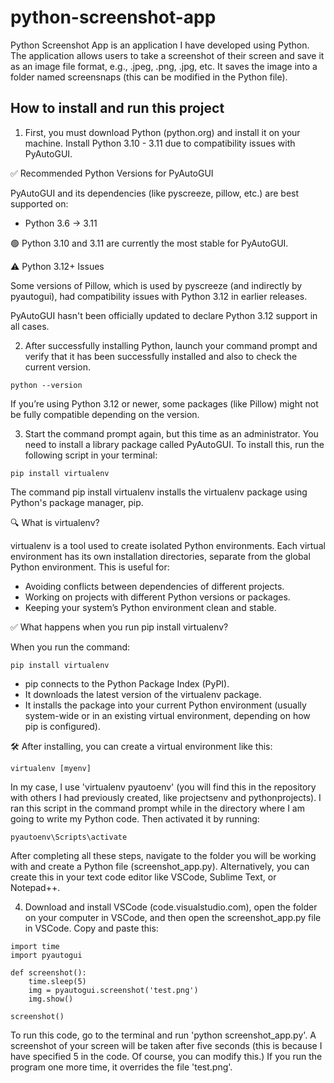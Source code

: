 # python-screenshot-app

Python Screenshot App is an application I have developed using Python. The application allows users to take a screenshot of their screen and save it as an image file format, e.g., .jpeg, .png, .jpg, etc. It saves the image into a folder named screensnaps (this can be modified in the Python file).


## How to install and run this project
1. First, you must download Python (python.org) and install it on your machine. Install Python 3.10 - 3.11 due to compatibility issues with PyAutoGUI.

✅ Recommended Python Versions for PyAutoGUI

PyAutoGUI and its dependencies (like pyscreeze, pillow, etc.) are best supported on:
- Python 3.6 → 3.11

🟢 Python 3.10 and 3.11 are currently the most stable for PyAutoGUI.

⚠️ Python 3.12+ Issues

Some versions of Pillow, which is used by pyscreeze (and indirectly by pyautogui), had compatibility issues with Python 3.12 in earlier releases.

PyAutoGUI hasn't been officially updated to declare Python 3.12 support in all cases.

2. After successfully installing Python, launch your command prompt and verify that it has been successfully installed and also to check the current version.

```
python --version
```

If you’re using Python 3.12 or newer, some packages (like Pillow) might not be fully compatible depending on the version.

3. Start the command prompt again, but this time as an administrator. You need to install a library package called PyAutoGUI. To install this, run the following script in your terminal:

```
pip install virtualenv
```
The command pip install virtualenv installs the virtualenv package using Python's package manager, pip.

🔍 What is virtualenv?

virtualenv is a tool used to create isolated Python environments. Each virtual environment has its own installation directories, separate from the global Python environment. This is useful for:
- Avoiding conflicts between dependencies of different projects.
- Working on projects with different Python versions or packages.
- Keeping your system’s Python environment clean and stable.

✅ What happens when you run pip install virtualenv?

When you run the command:
```
pip install virtualenv
```

- pip connects to the Python Package Index (PyPI).
- It downloads the latest version of the virtualenv package.
- It installs the package into your current Python environment (usually system-wide or in an existing virtual environment, depending on how pip is configured).

🛠️ After installing, you can create a virtual environment like this:

```
virtualenv [myenv]
```
In my case, I use 'virtualenv pyautoenv' (you will find this in the repository with others I had previously created, like projectsenv and pythonprojects). I ran this script in the command prompt while in the directory where I am going to write my Python code. Then activated it by running:

```
pyautoenv\Scripts\activate
```
After completing all these steps, navigate to the folder you will be working with and create a Python file (screenshot_app.py). Alternatively, you can create this in your text code editor like VSCode, Sublime Text, or Notepad++.

4. Download and install VSCode (code.visualstudio.com), open the folder on your computer in VSCode, and then open the screenshot_app.py file in VSCode. Copy and paste this:

```
import time
import pyautogui

def screenshot():
    time.sleep(5)
    img = pyautogui.screenshot('test.png')
    img.show()

screenshot()
```

To run this code, go to the terminal and run 'python screenshot_app.py'. A screenshot of your screen will be taken after five seconds (this is because I have specified 5 in the code. Of course, you can modify this.) If you run the program one more time, it overrides the file 'test.png'.


